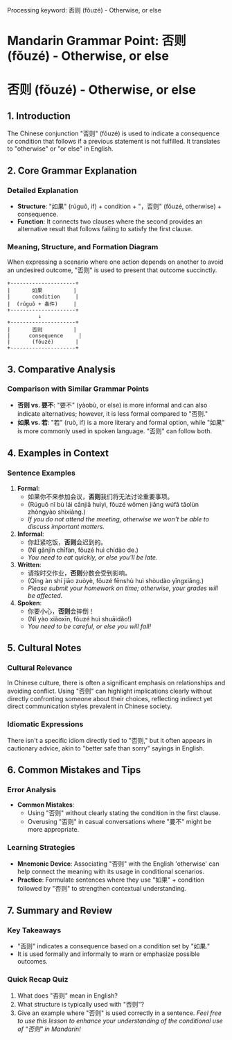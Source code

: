 Processing keyword: 否则 (fǒuzé) - Otherwise, or else
# Mandarin Grammar Point: 否则 (fǒuzé) - Otherwise, or else
# 否则 (fǒuzé) - Otherwise, or else
## 1. Introduction
The Chinese conjunction "否则" (fǒuzé) is used to indicate a consequence or condition that follows if a previous statement is not fulfilled. It translates to "otherwise" or "or else" in English.
## 2. Core Grammar Explanation
### Detailed Explanation
- **Structure**: "如果" (rúguǒ, if) + condition + "，否则" (fǒuzé, otherwise) + consequence.
- **Function**: It connects two clauses where the second provides an alternative result that follows failing to satisfy the first clause.
### Meaning, Structure, and Formation Diagram
When expressing a scenario where one action depends on another to avoid an undesired outcome, "否则" is used to present that outcome succinctly.
```plaintext
+---------------------+
|       如果          |
|       condition     |
|  (rúguǒ + 条件)     |
+---------------------+
          ↓
+---------------------+
|       否则          |
|      consequence     |
|       (fǒuzé)       |
+---------------------+
```
## 3. Comparative Analysis
### Comparison with Similar Grammar Points
- **否则 vs. 要不**: "要不" (yàobù, or else) is more informal and can also indicate alternatives; however, it is less formal compared to "否则."
- **如果 vs. 若**: "若" (ruò, if) is a more literary and formal option, while "如果" is more commonly used in spoken language. "否则" can follow both.
## 4. Examples in Context
### Sentence Examples
1. **Formal**: 
   - 如果你不来参加会议，**否则**我们将无法讨论重要事项。
   - (Rúguǒ nǐ bù lái cānjiā huìyì, fǒuzé wǒmen jiāng wúfǎ tǎolùn zhòngyào shìxiàng.)
   - *If you do not attend the meeting, otherwise we won't be able to discuss important matters.*
2. **Informal**:
   - 你赶紧吃饭，**否则**会迟到的。
   - (Nǐ gǎnjǐn chīfàn, fǒuzé huì chídào de.)
   - *You need to eat quickly, or else you’ll be late.*
3. **Written**:
   - 请按时交作业，**否则**分数会受到影响。
   - (Qǐng àn shí jiāo zuòyè, fǒuzé fēnshù huì shòudào yǐngxiǎng.)
   - *Please submit your homework on time; otherwise, your grades will be affected.*
4. **Spoken**:
   - 你要小心，**否则**会摔倒！
   - (Nǐ yào xiǎoxīn, fǒuzé huì shuāidǎo!)
   - *You need to be careful, or else you will fall!*
## 5. Cultural Notes
### Cultural Relevance
In Chinese culture, there is often a significant emphasis on relationships and avoiding conflict. Using "否则" can highlight implications clearly without directly confronting someone about their choices, reflecting indirect yet direct communication styles prevalent in Chinese society.
### Idiomatic Expressions
There isn't a specific idiom directly tied to "否则," but it often appears in cautionary advice, akin to "better safe than sorry" sayings in English.
## 6. Common Mistakes and Tips
### Error Analysis
- **Common Mistakes**:
  - Using "否则" without clearly stating the condition in the first clause.
  - Overusing "否则" in casual conversations where "要不" might be more appropriate.
### Learning Strategies
- **Mnemonic Device**: Associating "否则" with the English 'otherwise' can help connect the meaning with its usage in conditional scenarios.
- **Practice**: Formulate sentences where they use "如果" + condition followed by "否则" to strengthen contextual understanding.
## 7. Summary and Review
### Key Takeaways
- "否则" indicates a consequence based on a condition set by "如果."
- It is used formally and informally to warn or emphasize possible outcomes.
### Quick Recap Quiz
1. What does "否则" mean in English?
2. What structure is typically used with "否则"?
3. Give an example where "否则" is used correctly in a sentence.
*Feel free to use this lesson to enhance your understanding of the conditional use of "否则" in Mandarin!*
